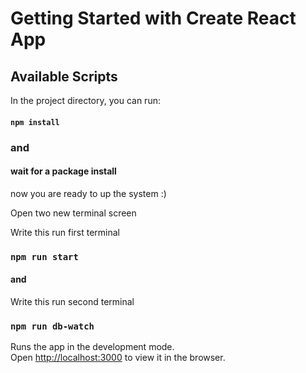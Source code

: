 # Getting Started with Create React App


## Available Scripts

In the project directory, you can run:

#### `npm install`

### and

#### wait for a package install

now you are ready to up the system :)

Open two new terminal screen

Write this run first terminal

### `npm run start`

#### and

Write this run second terminal

### `npm run db-watch`

Runs the app in the development mode.\
Open [http://localhost:3000](http://localhost:3000) to view it in the browser.
